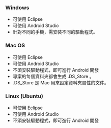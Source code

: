 ### Windows

* 可使用 Eclipse
* 可使用 Android Studio
* 針對不同的手機，需安裝不同的驅動程式。

### Mac OS

* 可使用 Eclipse
* 可使用 Android Studio
* 不須安裝驅動程式，即可進行 Android 開發
* 專案的每個資料夾都會生成 .DS_Store 。
* .DS_Store 是 Mac 用來設定資料夾屬性的文件。

### Linux (Ubuntu)

* 可使用 Eclipse
* 可使用 Android Studio
* 不須安裝驅動程式，即可進行 Android 開發
